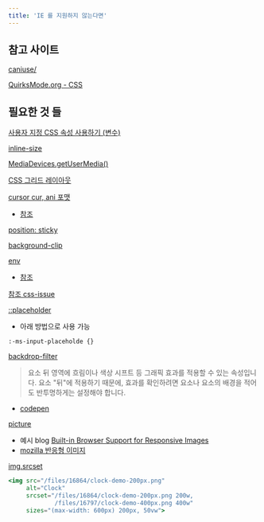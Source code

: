 ```yaml
---
title: 'IE 를 지원하지 않는다면'
---
```


## 참고 사이트

[caniuse/](https://caniuse.com/)

[QuirksMode.org - CSS](https://www.quirksmode.org/css/)

## 필요한 것 들

[사용자 지정 CSS 속성 사용하기 (변수)](https://developer.mozilla.org/ko/docs/Web/CSS/Using_CSS_custom_properties)

[inline-size](https://developer.mozilla.org/en-US/docs/Web/CSS/inline-size)

[MediaDevices.getUserMedia()](https://developer.mozilla.org/ko/docs/Web/API/MediaDevices/getUserMedia)

[CSS 그리드 레이아웃](https://developer.mozilla.org/ko/docs/Web/CSS/CSS_Grid_Layout)

[cursor cur, ani 포맷](https://developer.mozilla.org/ko/docs/Web/CSS/cursor/Using_URL_values_for_the_cursor_property)

-   [참조](/cursor)

[position: sticky](https://developer.mozilla.org/ko/docs/Web/CSS/position)

[background-clip](https://developer.mozilla.org/ko/docs/Web/CSS/background-clip)

[env](https://developer.mozilla.org/en-US/docs/Web/CSS/env)

<!-- [box-decoration-break](https://developer.mozilla.org/en-US/docs/Web/CSS/box-decoration-break) -->

-   [참조](/css-background)

[참조 css-issue](/css-issue)

[::placeholder](https://developer.mozilla.org/ko/docs/Web/CSS/::placeholder)

-   아래 방법으로 사용 가능

```
:-ms-input-placeholde {}
```

[backdrop-filter](https://developer.mozilla.org/ko/docs/Web/CSS/backdrop-filter)

> 요소 뒤 영역에 흐림이나 색상 시프트 등 그래픽 효과를 적용할 수 있는 속성입니다. 요소 "뒤"에 적용하기 때문에, 효과를 확인하려면 요소나 요소의 배경을 적어도 반투명하게는 설정해야 합니다.

-   [codepen](https://codepen.io/robinrendle/pen/LmzLEL)

[picture](https://developer.mozilla.org/en-US/docs/Web/HTML/Element/picture)

-   예시 blog [Built-in Browser Support for Responsive Images](https://www.html5rocks.com/ko/tutorials/responsive/picture-element/)
-   [mozilla 반응형 이미지](https://developer.mozilla.org/ko/docs/Learn/HTML/Multimedia_and_embedding/Responsive_images)

[img.srcset](https://developer.mozilla.org/ko/docs/Web/HTML/Element/img)

```jsx
<img src="/files/16864/clock-demo-200px.png"
     alt="Clock"
     srcset="/files/16864/clock-demo-200px.png 200w,
             /files/16797/clock-demo-400px.png 400w"
     sizes="(max-width: 600px) 200px, 50vw">
```
